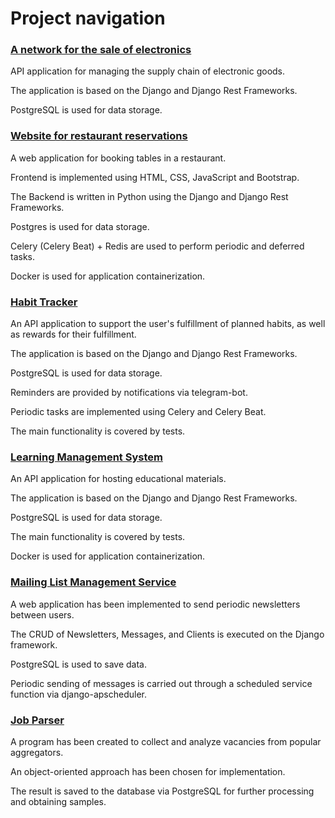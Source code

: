 # Project navigation
### [A network for the sale of electronics](https://github.com/i1ukhov/Electronics-Sales-Network )
API application for managing the supply chain of electronic goods.

The application is based on the Django and Django Rest Frameworks.

PostgreSQL is used for data storage.

### [Website for restaurant reservations](https://github.com/i1ukhov/Restaurant-Website )

A web application for booking tables in a restaurant.
 
Frontend is implemented using HTML, CSS, JavaScript and Bootstrap.

The Backend is written in Python using the Django and Django Rest Frameworks.

Postgres is used for data storage.

Celery (Celery Beat) + Redis are used to perform periodic and deferred tasks.

Docker is used for application containerization.

### [Habit Tracker](https://github.com/i1ukhov/Habits-Tracker )

An API application to support the user's fulfillment of planned habits, as well as rewards for their fulfillment.

The application is based on the Django and Django Rest Frameworks.

PostgreSQL is used for data storage.

Reminders are provided by notifications via telegram-bot.

Periodic tasks are implemented using Celery and Celery Beat.

The main functionality is covered by tests.

### [Learning Management System](https://github.com/i1ukhov/LMS )

An API application for hosting educational materials.

The application is based on the Django and Django Rest Frameworks.

PostgreSQL is used for data storage.

The main functionality is covered by tests.

Docker is used for application containerization.

### [Mailing List Management Service](https://github.com/i1ukhov/MailingService )

A web application has been implemented to send periodic newsletters between users.

The CRUD of Newsletters, Messages, and Clients is executed on the Django framework.

PostgreSQL is used to save data.

Periodic sending of messages is carried out through a scheduled service function via django-apscheduler.

### [Job Parser](https://github.com/i1ukhov/Vacancy-Parser )

A program has been created to collect and analyze vacancies from popular aggregators.

An object-oriented approach has been chosen for implementation.

The result is saved to the database via PostgreSQL for further processing and obtaining samples.
